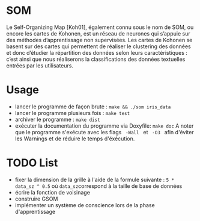 # SOM

Le Self-Organizing Map [Koh01], également connu sous le nom de SOM, ou encore les cartes de Kohonen, est un réseau de neurones qui s’appuie sur des méthodes d’apprentissage non supervisées. Les cartes de Kohonen se basent sur des cartes qui permettent de réaliser le clustering des données et donc d’étudier la répartition des données selon leurs caractéristiques : c’est ainsi que nous réaliserons la classifications des données textuelles entrées par les utilisateurs.

# Usage
- lancer le programme de façon brute : ``` make && ./som iris_data ```
- lancer le programme plusieurs fois : ``` make test ```
- archiver le programme : ``` make dist ```
- exécuter la documentation du programme via Doxyfile: ``` make doc ```
A noter que le programme s'exécute avec les flags ``` -Wall ``` et ``` -O3 ``` afin d'éviter les Warnings et de réduire le temps d'éxécution.

# TODO List
- fixer la dimension de la grille à l'aide de la formule suivante : ```5 * data_sz ^ 0.5``` où ```data_sz```correspond à la taille de base de données
- écrire la fonction de voisinage
- construire GSOM
- implémenter un système de conscience lors de la phase d'apprentissage